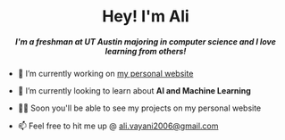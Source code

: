 <h1 align="center">Hey! I'm Ali</h1>
<h5 align="center">I'm a freshman at UT Austin majoring in computer science and I love learning from others! </h5>

- 🔭 I’m currently working on [my personal website](https://github.com/pAsta-kun/portfolioWebsite)

- 🌱 I’m currently looking to learn about **AI and Machine Learning**

- 👨‍💻 Soon you'll be able to see my projects on my personal website

- 📫 Feel free to hit me up @ ali.vayani2006@gmail.com

    
<!--
**pAsta-kun/pAsta-kun** is a ✨ _special_ ✨ repository because its `README.md` (this file) appears on your GitHub profile.

Here are some ideas to get you started:

- 🔭 I’m currently working on ...
- 🌱 I’m currently learning ...
- 👯 I’m looking to collaborate on ...
- 🤔 I’m looking for help with ...
- 💬 Ask me about ...
- 📫 How to reach me: ...
- 😄 Pronouns: ...
- ⚡ Fun fact: ...
-->
